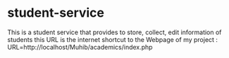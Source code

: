 # student-service
This is a student service that provides to store, collect, edit information of students
this URL is the internet shortcut to the Webpage of my project : URL=http://localhost/Muhib/academics/index.php 
